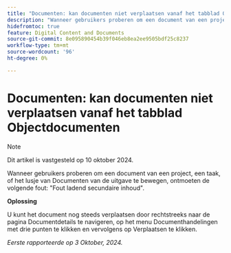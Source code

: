 ```yaml
---
title: "Documenten: kan documenten niet verplaatsen vanaf het tabblad Objectdocumenten"
description: "Wanneer gebruikers proberen om een document van een project, een taak, of het lusje van Documenten van de uitgave te bewegen, ontmoeten de volgende fout: Fout ladend secundaire inhoud."
hidefromtoc: true
feature: Digital Content and Documents
source-git-commit: 8e095890454b39f046eb8ea2ee9505bdf25c8237
workflow-type: tm+mt
source-wordcount: '96'
ht-degree: 0%

---
```


# Documenten: kan documenten niet verplaatsen vanaf het tabblad Objectdocumenten

>[!NOTE]
>
>Dit artikel is vastgesteld op 10 oktober 2024.

Wanneer gebruikers proberen om een document van een project, een taak, of het lusje van Documenten van de uitgave te bewegen, ontmoeten de volgende fout: &quot;Fout ladend secundaire inhoud&quot;.

**Oplossing**

U kunt het document nog steeds verplaatsen door rechtstreeks naar de pagina Documentdetails te navigeren, op het menu Documenthandelingen met drie punten te klikken en vervolgens op Verplaatsen te klikken.

_Eerste rapporteerde op 3 Oktober, 2024._

